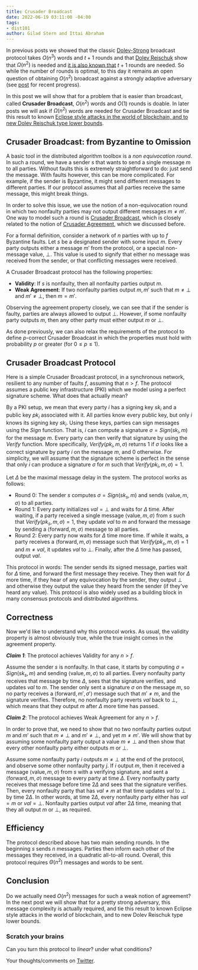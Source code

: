 ```yaml
---
title: Crusader Broadcast
date: 2022-06-19 03:11:00 -04:00
tags:
- dist101
author: Gilad Stern and Ittai Abraham
---
```


In  previous posts we showed that the classic [Dolev-Strong](https://decentralizedthoughts.github.io/2019-12-22-dolev-strong/) broadcast protocol takes $O(n^3)$ words and $t+1$ rounds and that [Dolev Reischuk](https://decentralizedthoughts.github.io/2019-08-16-byzantine-agreement-needs-quadratic-messages/) show that $\Omega(n^2)$ is needed and [it is also known that](https://decentralizedthoughts.github.io/2019-12-15-synchrony-uncommitted-lower-bound/) $t+1$ rounds are needed. So while the number of rounds is optimal, to this day it remains an open question of obtaining $O(n^2)$ broadcast against a strongly adaptive adversary (see [post](https://decentralizedthoughts.github.io/2021-09-20-optimal-communication-complexity-of-authenticated-byzantine-agreement/) for recent progress).

In this post we will show that for a problem that is easier than broadcast, called **Crusader Broadcast**, $O(n^2)$ words and $O(1)$ rounds is doable. In later posts we will ask if $\Omega(n^2)$ words are needed for Crusader Broadcast and tie this result to known [Eclipse style attacks in the world of blockchain, and to new Dolev Reischuk type lower bounds](https://eprint.iacr.org/2022/730.pdf).


## Crusader Broadcast: from Byzantine to Omission

A basic tool in the distributed algorithm toolbox is a *non equivocation round*. In such a round, we have a sender $s$ that wants to send a single message $m$ to all parties. Without faults this is extremely straightforward to do: just send the message. With faults however, this can be more complicated. For example, if the sender is Byzantine, it might send different messages to different parties. If our protocol assumes that all parties receive the same message, this might break things.

In order to solve this issue, we use the notion of a non-equivocation round in which two nonfaulty parties may not output different messages $m\neq m'$. One way to model such a round is [Crusader Broadcast](https://decentralizedthoughts.github.io/2019-10-22-flavours-of-broadcast/), which is closely related to the notion of [Crusader Agreement](https://decentralizedthoughts.github.io/2021-10-04-crusader-agreement-with-dollars-slash-leq-1-slash-3$-error-is-impossible-for-$n-slash-leq-3f$-if-the-adversary-can-simulate/), which we discussed before.

For a formal definition, consider a network of $n$ parties with up to $f$ Byzantine faults. Let $s$ be a designated sender with some input $m$. Every party outputs either a message $m'$ from the protocol, or a special non-message value, $\bot$. This value is used to signify that either no message was received from the sender, or that conflicting messages were received.

A Crusader Broadcast protocol has the following properties:

* **Validity**: If $s$ is nonfaulty, then all nonfaulty parties output $m$.
* **Weak Agreement**: If two nonfaulty parties output $m,m'$ such that $m\neq \bot$ and $m'\neq \bot$, then $m=m'$.

Observing the agreement property closely, we can see that if the sender is faulty, parties are always allowed to output $\bot$. However, if some nonfaulty party outputs $m$, then any other party must either output $m$ or $\bot$.

As done previously, we can also relax the requirements of the protocol to define $p$-correct Crusader Broadcast in which the properties must hold with probability $p$ or greater (for $0\leq p \leq 1$).

## Crusader Broadcast Protocol

Here is a simple Crusader Broadcast protocol, in a synchronous network, resilient to any number of faults $f$, assuming that $n>f$. The protocol assumes a public key infrastructure (PKI) which we model using a perfect signature scheme. What does that actually mean?

By a PKI setup, we mean that every party $i$ has a signing key $sk_i$ and a public key $pk_i$ associated with it. All parties know every public key, but only $i$ knows its signing key $sk_i$. Using these keys, parties can sign messages using the $Sign$ function. That is, $i$ can compute a signature $\sigma=Sign(sk_i,m)$ for the message $m$. Every party can then verify that signature by using the $Verify$ function. More specifically, $Verify(pk_i,m,\sigma)$ returns $1$ if $\sigma$ looks like a correct signature by party $i$ on the message $m$, and $0$ otherwise. For simplicity, we will assume that the signature scheme is perfect in the sense that only $i$ can produce a signature $\sigma$ for $m$ such that $Verify(pk_i,m,\sigma)=1$.

Let $\Delta$ be the maximal message delay in the system. The protocol works as follows:


* Round 0: The sender $s$ computes $\sigma=Sign(sk_s,m)$ and sends $\langle \text{value}, m, \sigma\rangle$ to all parties.
* Round 1: Every party initializes $val=\bot$ and waits for $\Delta$ time. After waiting, if a party received a single message $\langle \text{value}, m, \sigma\rangle$ from $s$ such that $Verify(pk_s,m,\sigma)=1$, they update $val$ to $m$ and forward the message by sending a $\langle \text{forward}, m, \sigma\rangle$ message to all parties.
* Round 2: Every party now waits for $\Delta$ time more time. If while it waits, a party receives a $\langle \text{forward}, m, \sigma\rangle$ message such that $Verify(pk_s,m,\sigma)=1$ and $m\neq val$, it updates $val$ to $\bot$. Finally, after the $\Delta$ time has passed, output $val$.

This protocol in words: The sender sends its signed message, parties wait for $\Delta$ time, and forward the first message they receive. They then wait for $\Delta$ more time, if they hear of any equivocation by the sender, they output $\bot$ and otherwise they output the value they heard from the sender (if they've heard any value). This protocol is also widely used as a building block in many consensus protocols and  distributed algorithms.

## Correctness
Now we'd like to understand why this protocol works. As usual, the validity property is almost obviously true, while the true insight comes in the agreement property.

***Claim 1***: The protocol achieves Validity for any $n>f$.

Assume the sender $s$ is nonfaulty. In that case, it starts by computing $\sigma=Sign(sk_s,m)$ and sending $\langle \text{value}, m, \sigma\rangle$ to all parties. Every nonfaulty party receives that message by time $\Delta$, sees that the signature verifies, and updates $val$ to $m$. The sender only sent a signature $\sigma$ on the message $m$, so no party receives a $\langle \text{forward}, m', \sigma'\rangle$ message such that $m'\neq m$, and the signature verifies. Therefore, no nonfaulty party reverts $val$ back to $\bot$, which means that they output $m$ after $\Delta$ more time has passed.

***Claim 2***: The protocol achieves Weak Agreement for any $n>f$.

In order to prove that, we need to show that no two nonfaulty parties output $m$ and $m'$ such that $m\neq \bot$ and $m'\neq \bot$, and yet $m\neq m'$. We will show that by assuming some nonfaulty party output a value $m\neq \bot$ and then show that every other nonfaulty party either outputs $m$ or $\bot$.

Assume some nonfaulty party $i$ outputs $m\neq \bot$ at the end of the protocol, and observe some other nonfaulty party $j$. If $i$ output $m$, then it received a message $\langle \text{value}, m, \sigma\rangle$ from $s$ with a verifying signature, and sent a $\langle \text{forward}, m, \sigma\rangle$ message to every party at time $\Delta$. Every nonfaulty party receives that message before time $2\Delta$ and sees that the signature verifies. Then, every nonfaulty party that has $val\neq m$ at that time updates $val$ to $\bot$ by time $2\Delta$. In other words, at time $2\Delta$, every nonfaulty party either has $val=m$ or $val=\bot$. Nonfaulty parties output $val$ after $2\Delta$ time, meaning that they all output $m$ or $\bot$, as required.

## Efficiency

The protocol described above has two main sending rounds. In the beginning $s$ sends $n$ messages. Parties then inform each other of the messages they received, in a quadratic all-to-all round. Overall, this protocol requires $\Theta(n^2)$ messages and words to be sent. 

## Conclusion

Do we actually need $O(n^2)$ messages for such a weak notion of agreement? In the next post we will show that for a pretty strong adversary, this message complexity is actually required, and tie this result to known Eclipse style attacks in the world of blockchain, and to new Dolev Reischuk type lower bounds.

### Scratch your brains
Can you turn this protocol to *linear*? under what conditions? 

Your thoughts/comments on [Twitter](...).
